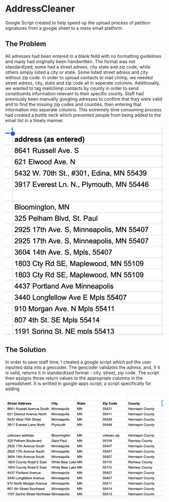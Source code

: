 # AddressCleaner
 Google Script created to help speed up the upload process of petition signatures from a google sheet to a mass email platform.  
 
 ## The Problem 
 All adresses had been entered in a blank feild with no formatting guidelines and many had originally been handwritten. The format was not standardized; some had a street adress, city state and zip code, while others simply listed a city or state. Some listed street adress and city without zip code. In order to upload contacts to mail chimp, we needed street adress, city, state and zip code all in seperate columns. Additionally, we wanted to tag mailchimp contacts by county in order to send constituents information relevant to their specific county.  Staff had previously been manually googling adresses to confirm that they were valid and to find the missing zip codes and counties, then entering that information into seperate columns. This extremely time consuming process had created a bottle neck which prevented people from being added to the email list in a timely manner. 

 ![Several rows of a spreasheet with adresses in various formats ](/asEntered.png)


## The Solution 

  In order to save staff time, I created a google script which put the user inputted data into a geocoder. The geocoder validates the adress, and, if it is valid, returns it in standardized format - city, street, zip code. The script then assigns those return values to the appropriate columns in the spreadsheet. It is writted in google apps script, a script specifically for adding 

  ![Several rows of a spreasheet with addresses seperated into multiple columns](/dataAfter.png)